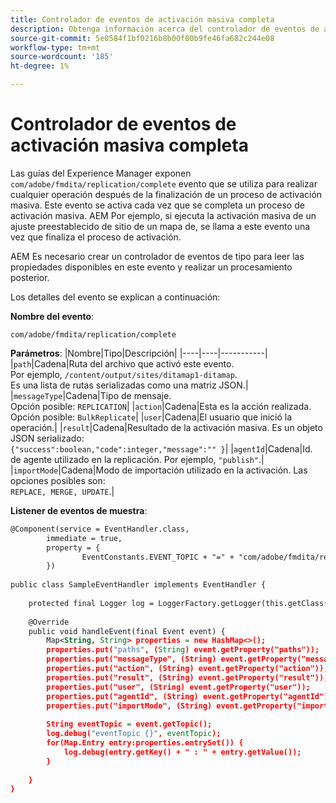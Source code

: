 ```yaml
---
title: Controlador de eventos de activación masiva completa
description: Obtenga información acerca del controlador de eventos de activación masiva completa
source-git-commit: 5e0584f1bf0216b8b00f00b9fe46fa682c244e08
workflow-type: tm+mt
source-wordcount: '185'
ht-degree: 1%

---
```


# Controlador de eventos de activación masiva completa

Las guías del Experience Manager exponen `com/adobe/fmdita/replication/complete` evento que se utiliza para realizar cualquier operación después de la finalización de un proceso de activación masiva. Este evento se activa cada vez que se completa un proceso de activación masiva. AEM Por ejemplo, si ejecuta la activación masiva de un ajuste preestablecido de sitio de un mapa de, se llama a este evento una vez que finaliza el proceso de activación.


AEM Es necesario crear un controlador de eventos de tipo para leer las propiedades disponibles en este evento y realizar un procesamiento posterior.

Los detalles del evento se explican a continuación:

**Nombre del evento**:

```
com/adobe/fmdita/replication/complete 
```

**Parámetros**: |Nombre|Tipo|Descripción| |----|----|-----------| |`path`|Cadena|Ruta del archivo que activó este evento. <br> Por ejemplo, `/content/output/sites/ditamap1-ditamap`. <br> Es una lista de rutas serializadas como una matriz JSON.| |`messageType`|Cadena|Tipo de mensaje. <br>Opción posible: `REPLICATION`| |`action`|Cadena|Esta es la acción realizada. <br>Opción posible: `BulkReplicate`| |`user`|Cadena|El usuario que inició la operación.| |`result`|Cadena|Resultado de la activación masiva. Es un objeto JSON serializado: <br>`{"success":boolean,"code":integer,"message":"" }`| |`agentId`|Cadena|Id. de agente utilizado en la replicación. Por ejemplo, `"publish"`.| |`importMode`|Cadena|Modo de importación utilizado en la activación. Las opciones posibles son: <br>`REPLACE, MERGE, UPDATE`.|


**Listener de eventos de muestra**:

```XML
@Component(service = EventHandler.class,
        immediate = true,
        property = {
                EventConstants.EVENT_TOPIC + "=" + "com/adobe/fmdita/replication/complete",
        })
 
public class SampleEventHandler implements EventHandler {
 
    protected final Logger log = LoggerFactory.getLogger(this.getClass());
 
    @Override
    public void handleEvent(final Event event) {
        Map<String, String> properties = new HashMap<>();
        properties.put("paths", (String) event.getProperty("paths"));
        properties.put("messageType", (String) event.getProperty("messageType"));
        properties.put("action", (String) event.getProperty("action"));
        properties.put("result", (String) event.getProperty("result"));
        properties.put("user", (String) event.getProperty("user"));
        properties.put("agentId", (String) event.getProperty("agentId"));
        properties.put("importMode", (String) event.getProperty("importMode"));
 
        String eventTopic = event.getTopic();
        log.debug("eventTopic {}", eventTopic);
        for(Map.Entry entry:properties.entrySet()) {
            log.debug(entry.getKey() + " : " + entry.getValue());
        }
 
    }
}
```
